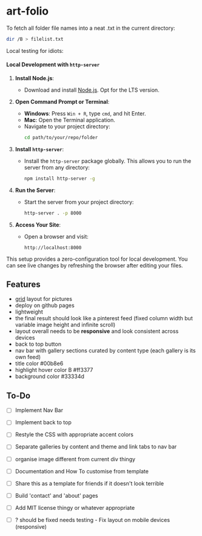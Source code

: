 # art-folio

To fetch all folder file names into a neat .txt in the current directory:
```bash
dir /B > filelist.txt
```

Local testing for idiots:

#### Local Development with `http-server`

1. **Install Node.js**:
   - Download and install [Node.js](https://nodejs.org/). Opt for the LTS version.

2. **Open Command Prompt or Terminal**:
   - **Windows**: Press `Win + R`, type `cmd`, and hit Enter.
   - **Mac**: Open the Terminal application.
   - Navigate to your project directory:
     ```bash
     cd path/to/your/repo/folder
     ```

3. **Install `http-server`**:
   - Install the `http-server` package globally. This allows you to run the server from any directory:
     ```bash
     npm install http-server -g
     ```

4. **Run the Server**:
   - Start the server from your project directory:
     ```bash
     http-server . -p 8000
     ```

5. **Access Your Site**:
   - Open a browser and visit:
     ```
     http://localhost:8000
     ```

This setup provides a zero-configuration tool for local development. You can see live changes by refreshing the browser after editing your files.

## Features

- [grid](http://miromannino.github.io/Justified-Gallery/) layout for pictures
- deploy on github pages
- lightweight
- the final result should look like a pinterest feed (fixed column width but variable image height and infinite scroll)
- layout overall needs to be **responsive** and look consistent across devices
- back to top button
- nav bar with gallery sections curated by content type (each gallery is its own feed)
- title color #00b8e6
- highlight hover color B #ff3377
- background color #33334d

## To-Do

- [ ] Implement Nav Bar
- [ ] Implement back to top
- [ ] Restyle the CSS with appropriate accent colors
- [ ] Separate galleries by content and theme and link tabs to nav bar
- [ ] organise image different from current div thingy
- [ ] Documentation and How To customise from template
- [ ] Share this as a template for friends if it doesn't look terrible
- [ ] Build 'contact' and 'about' pages
- [ ] Add MIT license thingy or whatever appropriate
- [ ] ? should be fixed needs testing - Fix layout on mobile devices (responsive)

